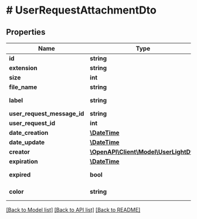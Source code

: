 # # UserRequestAttachmentDto

## Properties

Name | Type | Description | Notes
------------ | ------------- | ------------- | -------------
**id** | **string** |  | [optional]
**extension** | **string** |  | [optional]
**size** | **int** |  | [optional]
**file_name** | **string** |  | [optional]
**label** | **string** |  | [optional] [readonly]
**user_request_message_id** | **string** |  | [optional]
**user_request_id** | **int** |  | [optional]
**date_creation** | [**\DateTime**](\DateTime.md) |  | [optional]
**date_update** | [**\DateTime**](\DateTime.md) |  | [optional]
**creator** | [**\OpenAPI\Client\Model\UserLightDto**](UserLightDto.md) |  | [optional]
**expiration** | [**\DateTime**](\DateTime.md) |  | [optional]
**expired** | **bool** |  | [optional] [readonly]
**color** | **string** |  | [optional] [readonly]

[[Back to Model list]](../../README.md#models) [[Back to API list]](../../README.md#endpoints) [[Back to README]](../../README.md)
